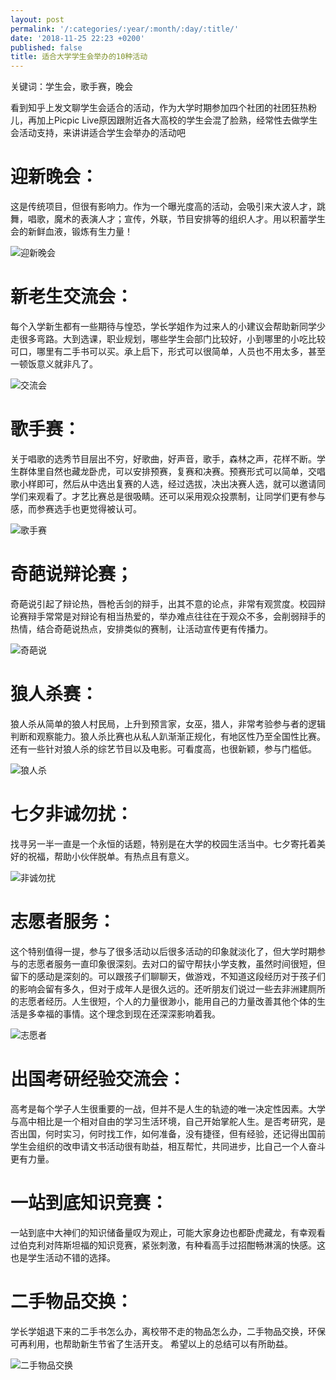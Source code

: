 ```yaml
---
layout: post
permalink: '/:categories/:year/:month/:day/:title/'
date: '2018-11-25 22:23 +0200'
published: false
title: 适合大学学生会举办的10种活动
---
```

关键词：学生会，歌手赛，晚会

看到知乎上发文聊学生会适合的活动，作为大学时期参加四个社团的社团狂热粉儿，再加上Picpic Live原因跟附近各大高校的学生会混了脸熟，经常性去做学生会活动支持，来讲讲适合学生会举办的活动吧

# 迎新晚会：
这是传统项目，但很有影响力。作为一个曝光度高的活动，会吸引来大波人才，跳舞，唱歌，魔术的表演人才；宣传，外联，节目安排等的组织人才。用以积蓄学生会的新鲜血液，锻炼有生力量！

![迎新晚会]({{site.baseurl}}/uploads/0431478B-68FE-46D2-A230-88B855C7682A-4686-000003763AA7802F_tmp.JPG)

# 新老生交流会：
每个入学新生都有一些期待与惶恐，学长学姐作为过来人的小建议会帮助新同学少走很多弯路。大到选课，职业规划，哪些学生会部门比较好，小到哪里的小吃比较可口，哪里有二手书可以买。承上启下，形式可以很简单，人员也不用太多，甚至一顿饭意义就非凡了。

![交流会]({{site.baseurl}}/uploads/brainstorming-collaborate-collaboration-1204649.jpg)

# 歌手赛：
关于唱歌的选秀节目层出不穷，好歌曲，好声音，歌手，森林之声，花样不断。学生群体里自然也藏龙卧虎，可以安排预赛，复赛和决赛。预赛形式可以简单，交唱歌小样即可，然后从中选出复赛的人选，经过选拔，决出决赛人选，就可以邀请同学们来观看了。才艺比赛总是很吸睛。还可以采用观众投票制，让同学们更有参与感，而参赛选手也更觉得被认可。

![歌手赛]({{site.baseurl}}/uploads/audience-band-blur-1047940.jpg)

# 奇葩说辩论赛；
奇葩说引起了辩论热，唇枪舌剑的辩手，出其不意的论点，非常有观赏度。校园辩论赛辩手常常是对辩论有相当热爱的，举办难点往往在于观众不多，会削弱辩手的热情，结合奇葩说热点，安排类似的赛制，让活动宣传更有传播力。

![奇葩说]({{site.baseurl}}/uploads/342ac65c1038534369b374279913b07eca8088bc.jpg)

# 狼人杀赛：
狼人杀从简单的狼人村民局，上升到预言家，女巫，猎人，非常考验参与者的逻辑判断和观察能力。狼人杀比赛也从私人趴渐渐正规化，有地区性乃至全国性比赛。还有一些针对狼人杀的综艺节目以及电影。可看度高，也很新颖，参与门槛低。

![狼人杀]({{site.baseurl}}/uploads/34fae6cd7b899e51f53aee7048a7d933c8950d1a.jpg)

# 七夕非诚勿扰：
找寻另一半一直是一个永恒的话题，特别是在大学的校园生活当中。七夕寄托着美好的祝福，帮助小伙伴脱单。有热点且有意义。

![非诚勿扰]({{site.baseurl}}/uploads/63d9f2d3572c11dfd6c1232b632762d0f703c2a2.jpg)

# 志愿者服务：
这个特别值得一提，参与了很多活动以后很多活动的印象就淡化了，但大学时期参与的志愿者服务一直印象很深刻。去对口的留守帮扶小学支教，虽然时间很短，但留下的感动是深刻的。可以跟孩子们聊聊天，做游戏，不知道这段经历对于孩子们的影响会留有多久，但对于成年人是很久远的。还听朋友们说过一些去非洲建厕所的志愿者经历。人生很短，个人的力量很渺小，能用自己的力量改善其他个体的生活是多幸福的事情。这个理念到现在还深深影响着我。

![志愿者]({{site.baseurl}}/uploads/active-african-descent-american-1353351.jpg)


# 出国考研经验交流会：
高考是每个学子人生很重要的一战，但并不是人生的轨迹的唯一决定性因素。大学与高中相比是一个相对自由的学习生活环境，自己开始掌舵人生。是否考研究，是否出国，何时实习，何时找工作，如何准备，没有捷径，但有经验，还记得出国前学生会组织的改申请文书活动很有助益，相互帮忙，共同进步，比自己一个人奋斗更有力量。


# 一站到底知识竞赛：
一站到底中大神们的知识储备量叹为观止，可能大家身边也都卧虎藏龙，有幸观看过伯克利对阵斯坦福的知识竞赛，紧张刺激，有种看高手过招酣畅淋漓的快感。这也是学生活动不错的选择。


# 二手物品交换：
学长学姐退下来的二手书怎么办，离校带不走的物品怎么办，二手物品交换，环保可再利用，也帮助新生节省了生活开支。
希望以上的总结可以有所助益。

![二手物品交换]({{site.baseurl}}/uploads/boxes-britain-city-461830.jpg)

